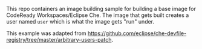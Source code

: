 This repo containers an image building sample for building a base image for CodeReady Workspaces/Eclipse Che. The image that gets built creates a user named `user` which is what the image gets "run" under.

This example was adapted from https://github.com/eclipse/che-devfile-registry/tree/master/arbitrary-users-patch.